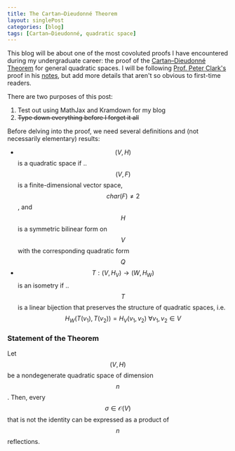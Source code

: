 ```yaml
---
title: The Cartan–Dieudonné Theorem
layout: singlePost
categories: [blog]
tags: [Cartan–Dieudonné, quadratic space]
---
```


This blog will be about one of the most covoluted proofs I have encountered during my undergraduate career: the proof of the [Cartan–Dieudonné Theorem](https://en.wikipedia.org/wiki/Cartan–Dieudonné_theorem) for general quadratic spaces. I will be following [Prof. Peter Clark's](http://math.uga.edu/~pete/) proof in his [notes](http://math.uga.edu/~pete/quadraticforms.pdf), but add more details that aren't so obvious to first-time readers. 

There are two purposes of this post:
1. Test out using MathJax and Kramdown for my blog
2. ~~Type down everything before I forget it all~~

Before delving into the proof, we need several definitions and (not necessarily elementary) results: 
* $$(V, H)$$ is a quadratic space if ..
$$(V, F)$$ is a finite-dimensional vector space, $$char(F) \neq 2$$, and $$H$$ is a symmetric bilinear form on $$V$$ with the corresponding quadratic form $$Q$$ 
* $$T: (V, H_V) \to (W, H_W)$$ is an isometry if ..
$$T$$ is a linear bijection that preserves the structure of quadratic spaces, i.e.
$$
\begin{equation}
	H_W(T(v_1), T(v_2)) = H_V(v_1, v_2) \ \forall v_1, v_2 \in V
\end{equation}
$$



### Statement of the Theorem

Let $$(V, H)$$ be a nondegenerate quadratic space of dimension $$n$$. Then, every $$\sigma \in \mathcal{O}(V)$$ that is not the identity can be expressed as a product of $$n$$ reflections. 

